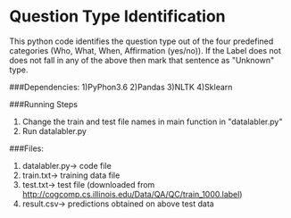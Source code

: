 # Question Type Identification
This python code identifies the question type out of the four predefined categories (Who, What, When, Affirmation (yes/no)). If the Label does not does not fall in any of the above then mark that sentence as "Unknown" type.

###Dependencies:
1)PyPhon3.6
2)Pandas 
3)NLTK
4)Sklearn

###Running Steps 
1) Change the train and test file names in main function in "datalabler.py"
2) Run datalabler.py

###Files: 
1) datalabler.py-> code file
2) train.txt-> training data file
3) test.txt-> test file (downloaded from http://cogcomp.cs.illinois.edu/Data/QA/QC/train_1000.label)
4) result.csv-> predictions obtained on above test data
